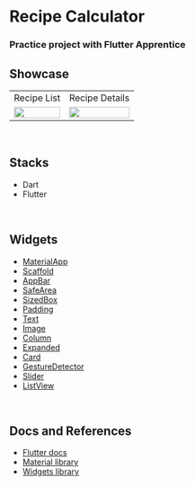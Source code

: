 # Recipe Calculator

### Practice project with Flutter Apprentice

## Showcase

<table>
  <tr>
    <td>Recipe List</td>
    <td>Recipe Details</td>
  </tr>
  <tr>
    <td><img src="ss/list.png" width="100%" height="70%" /></td>
    <td><img src="ss/details" width="100%" height="70%" /></td>
  </tr>
 </table>
<br/>

## Stacks

- Dart
- Flutter

<br/>

## Widgets

- [MaterialApp](https://api.flutter.dev/flutter/material/Material-class.html)
- [Scaffold](https://api.flutter.dev/flutter/material/Scaffold-class.html)
- [AppBar](https://api.flutter.dev/flutter/material/AppBar-class.html)
- [SafeArea](https://api.flutter.dev/flutter/widgets/SafeArea-class.html)
- [SizedBox](https://api.flutter.dev/flutter/widgets/SizedBox-class.html)
- [Padding](https://api.flutter.dev/flutter/widgets/Padding-class.html)
- [Text](https://api.flutter.dev/flutter/widgets/Text-class.html)
- [Image](https://api.flutter.dev/flutter/widgets/Image-class.html)
- [Column](https://api.flutter.dev/flutter/widgets/Column-class.html)
- [Expanded](https://api.flutter.dev/flutter/widgets/Expanded-class.html)
- [Card](https://api.flutter.dev/flutter/material/Card-class.html)
- [GestureDetector](https://api.flutter.dev/flutter/widgets/GestureDetector-class.html)
- [Slider](https://api.flutter.dev/flutter/material/Slider-class.html)
- [ListView](https://api.flutter.dev/flutter/widgets/ListView-class.html)
<br/>

## Docs and References
- [Flutter docs](https://api.flutter.dev/)
- [Material library](https://api.flutter.dev/flutter/material/material-library.html)
- [Widgets library](https://api.flutter.dev/flutter/widgets/widgets-library.html)

